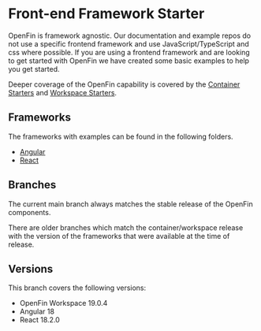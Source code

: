 # Front-end Framework Starter

OpenFin is framework agnostic. Our documentation and example repos do not use a specific frontend framework and use JavaScript/TypeScript and css where possible. If you are using a frontend framework and are looking to get started with OpenFin we have created some basic examples to help you get started.

Deeper coverage of the OpenFin capability is covered by the [Container Starters](https://github.com/built-on-openfin/container-starter) and [Workspace Starters](https://github.com/built-on-openfin/workspace-starter).

## Frameworks

The frameworks with examples can be found in the following folders.

* [Angular](./frameworks/angular)
* [React](./frameworks/react)

## Branches

The current main branch always matches the stable release of the OpenFin components.

There are older branches which match the container/workspace release with the version of the frameworks that were available at the time of release.

## Versions

This branch covers the following versions:

* OpenFin Workspace 19.0.4
* Angular 18
* React 18.2.0
